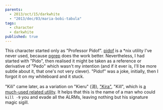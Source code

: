 ```yaml
---
parents: 
  - 2013/oct/15/darkwhite
  - "2013/dec/03/maria-bobi-tabula"
tags: 
  - character
  - darkwhite
published: true
---
```


This character started only as "Professor Pidof". [pidof](https://linux.die.net/man/8/pidof) is a \*nix utility I've never used, because [pgrep](https://linux.die.net/man/1/pgrep) does the work better. Nevertheless, I had started with "Pido", then realised it might be taken as a reference or derivative of "Pedo" which wasn't my intention (and if it ever is, I'll be more subtle about it, that one's not very clever). "Pidof" was a joke, initially, then I forgot it on my whiteboard and it stuck.

"Kili" came later, as a variation on "Kieru" (消), ["Kira"](https://en.wikipedia.org/wiki/Light_Yagami), "Kill", which is [a much-used related utility](https://en.wikipedia.org/wiki/Kill_%28command%29#Unix_and_Unix-like). It helps that this is the name of a man who could `kill -9` you and evade all the ALRMs, leaving nothing but his signature magic sigill.